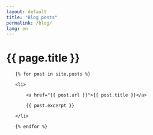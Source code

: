 ```yaml
---
layout: default
title: "Blog posts"
permalink: /blog/
lang: en
---
```

<h1>{{ page.title }}</h1>
<ul>

    {% for post in site.posts %}

    <li>

        <a href="{{ post.url }}">{{ post.title }}</a>

        {{ post.excerpt }}

    </li>

    {% endfor %}

</ul>